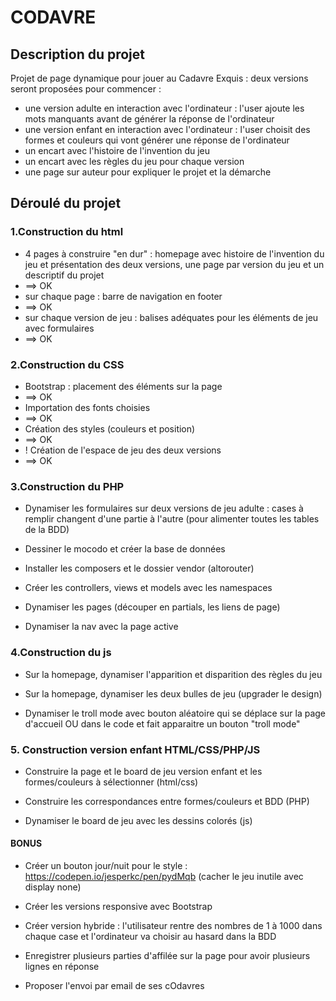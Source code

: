 # CODAVRE

## Description du projet

Projet de page dynamique pour jouer au Cadavre Exquis : deux versions seront proposées pour commencer :

* une version adulte en interaction avec l'ordinateur : l'user ajoute les mots manquants avant de générer la réponse de l'ordinateur
* une version enfant en interaction avec l'ordinateur : l'user choisit des formes et couleurs qui vont générer une réponse de l'ordinateur
* un encart avec l'histoire de l'invention du jeu
* un encart avec les règles du jeu pour chaque version
* une page sur auteur pour expliquer le projet et la démarche

## Déroulé du projet

### 1.Construction du html

* 4 pages à construire "en dur" : homepage avec histoire de l'invention du jeu et présentation des deux versions, une page par version du jeu et un descriptif du projet
* ==> OK
* sur chaque page : barre de navigation en footer
* ==> OK
* sur chaque version de jeu : balises adéquates pour les éléments de jeu avec formulaires
* ==> OK
  
### 2.Construction du CSS  

* Bootstrap : placement des éléments sur la page
* ==> OK
* Importation des fonts choisies
* ==> OK
* Création des styles (couleurs et position) 
* ==> OK
* ! Création de l'espace de jeu des deux versions
* ==> OK

### 3.Construction du PHP

* Dynamiser les formulaires sur deux versions de jeu adulte : cases à remplir changent d'une partie à l'autre (pour alimenter toutes les tables de la BDD)
  
* Dessiner le mocodo et créer la base de données
  
* Installer les composers et le dossier vendor (altorouter)
  
* Créer les controllers, views et models avec les namespaces

* Dynamiser les pages (découper en partials, les liens de page)
  
* Dynamiser la nav avec la page active
  
### 4.Construction du js

* Sur la homepage, dynamiser l'apparition et disparition des règles du jeu

* Sur la homepage, dynamiser les deux bulles de jeu (upgrader le design)
  
* Dynamiser le troll mode avec bouton aléatoire qui se déplace sur la page d'accueil OU dans le code et fait apparaitre un bouton "troll mode" 

### 5. Construction version enfant HTML/CSS/PHP/JS

* Construire la page et le board de jeu version enfant et les formes/couleurs à sélectionner (html/css)
  
* Construire les correspondances entre formes/couleurs et BDD (PHP)

* Dynamiser le board de jeu avec les dessins colorés (js)

#### BONUS

* Créer un bouton jour/nuit pour le style : https://codepen.io/jesperkc/pen/pydMqb (cacher le jeu inutile avec display none)

* Créer les versions responsive avec Bootstrap

* Créer version hybride : l'utilisateur rentre des nombres de 1 à 1000 dans chaque case et l'ordinateur va choisir au hasard dans la BDD

* Enregistrer plusieurs parties d'affilée sur la page pour avoir plusieurs lignes en réponse
  
* Proposer l'envoi par email de ses cOdavres
